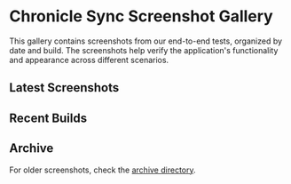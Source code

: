 # Chronicle Sync Screenshot Gallery

This gallery contains screenshots from our end-to-end tests, organized by date and build. The screenshots help verify the application's functionality and appearance across different scenarios.

## Latest Screenshots

<!-- LATEST_SCREENSHOTS -->

## Recent Builds

<!-- RECENT_BUILDS -->

## Archive

For older screenshots, check the [archive directory](archive/).
